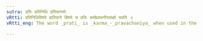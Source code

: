 ```yaml
---
sutra: प्रतिः प्रतिनिधि प्रतिदानयोः
vRtti: प्रतिनिधिविषये प्रातिदाने विषये च प्रतिः कर्मप्रवचनीयसंज्ञो भवति ॥
vRtti_eng: The word _prati_ is _karma_-_pravachaniya_ when used in the sense of representative ('representative of') or exchange ('in exchange for.')

---
```

